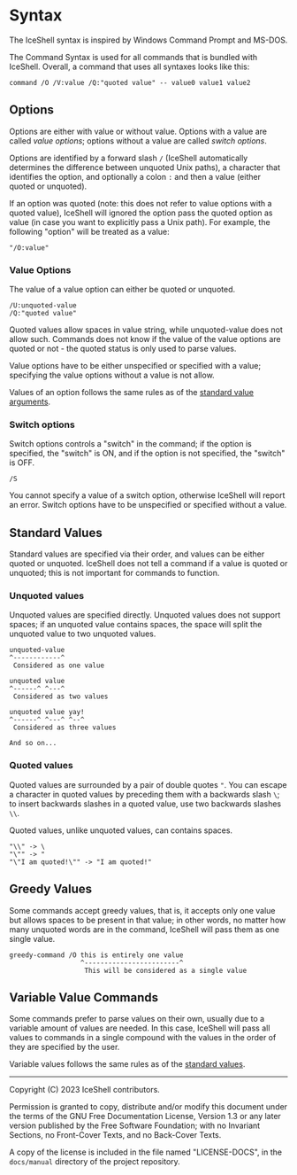 # Syntax

The IceShell syntax is inspired by Windows Command Prompt and MS-DOS.

The Command Syntax is used for all commands that is bundled with IceShell. Overall, a command that uses all syntaxes looks like this:

```plain
command /O /V:value /Q:"quoted value" -- value0 value1 value2
```

## Options

Options are either with value or without value. Options with a value are called _value options_; options without a value are called _switch options_.

Options are identified by a forward slash `/` (IceShell automatically determines the difference between unquoted Unix paths), a character that identifies the option, and optionally a colon `:` and then a value (either quoted or unquoted).

If an option was quoted (note: this does not refer to value options with a quoted value), IceShell will ignored the option pass the quoted option as value (in case you want to explicitly pass a Unix path). For example, the following "option" will be treated as a value:

```text
"/O:value"
```

### Value Options

The value of a value option can either be quoted or unquoted.

```plain
/U:unquoted-value
/Q:"quoted value"
```

Quoted values allow spaces in value string, while unquoted-value does not allow such. Commands does not know if the value of the value options are quoted or not - the quoted status is only used to parse values.

Value options have to be either unspecified or specified with a value; specifying the value options without a value is not allow.

Values of an option follows the same rules as of the [standard value arguments](#standard-values).

### Switch options

Switch options controls a "switch" in the command; if the option is specified, the "switch" is ON, and if the option is not specified, the "switch" is OFF.

```plain
/S
```

You cannot specify a value of a switch option, otherwise IceShell will report an error. Switch options have to be unspecified or specified without a value.

## Standard Values

Standard values are specified via their order, and values can be either quoted or unquoted. IceShell does not tell a command if a value is quoted or unquoted; this is not important for commands to function.

### Unquoted values

Unquoted values are specified directly. Unquoted values does not support spaces; if an unquoted value contains spaces, the space will split the unquoted value to two unquoted values.

```plain
unquoted-value
^------------^
 Considered as one value

unquoted value
^------^ ^---^
 Considered as two values

unquoted value yay!
^------^ ^---^ ^--^
 Considered as three values

And so on...
```

### Quoted values

Quoted values are surrounded by a pair of double quotes `"`. You can escape a character in quoted values by preceding them with a backwards slash `\`; to insert backwards slashes in a quoted value, use two backwards slashes `\\`.

Quoted values, unlike unquoted values, can contains spaces.

```plain
"\\" -> \
"\"" -> "
"\"I am quoted!\"" -> "I am quoted!"
```

## Greedy Values

Some commands accept greedy values, that is, it accepts only one value but allows spaces to be present in that value; in other words, no matter how many unquoted words are in the command, IceShell will pass them as one single value.

```plain
greedy-command /O this is entirely one value
                  ^------------------------^
                   This will be considered as a single value
```

## Variable Value Commands

Some commands prefer to parse values on their own, usually due to a variable amount of values are needed. In this case, IceShell will pass all values to commands in a single compound with the values in the order of they are specified by the user.

Variable values follows the same rules as of the [standard values](#standard-values).

---

Copyright (C) 2023 IceShell contributors.

Permission is granted to copy, distribute and/or modify this document under the terms of the GNU Free Documentation License, Version 1.3 or any later version published by the Free Software Foundation; with no Invariant Sections, no Front-Cover Texts, and no Back-Cover Texts.

A copy of the license is included in the file named "LICENSE-DOCS", in the `docs/manual` directory of the project repository.
